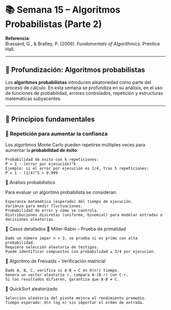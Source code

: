 # 📚 Semana 15 – Algoritmos Probabilistas (Parte 2)

**Referencia**:  
Brassard, G., & Bratley, P. (2006). *Fundamentals of Algorithmics*. Prentice Hall.

---

## 🎲 Profundización: Algoritmos probabilistas

Los **algoritmos probabilistas** introducen aleatoriedad como parte del proceso de cálculo. En esta semana se profundiza en su análisis, en el uso de funciones de probabilidad, errores controlados, repetición y estructuras matemáticas subyacentes.

---

## 🧠 Principios fundamentales

### 🔁 Repetición para aumentar la confianza
Los algoritmos Monte Carlo pueden repetirse múltiples veces para aumentar la **probabilidad de éxito**.

```plaintext
Probabilidad de éxito con k repeticiones:
P = 1 - (error por ejecución)^k
Ejemplo: si el error por ejecución es 1/4, tras 5 repeticiones:
P = 1 - (1/4)^5 ≈ 0.999
```
📐 Análisis probabilístico

Para evaluar un algoritmo probabilista se consideran:

    Esperanza matemática (esperado) del tiempo de ejecución.
    Varianza para medir fluctuaciones.
    Probabilidad de error y cómo se controla.
    Distribuciones discretas (uniforme, binomial) para modelar entradas o decisiones aleatorias.

🔎 Casos detallados
📍 Miller-Rabin – Prueba de primalidad

    Dado un número impar n > 3, se prueba si es primo con alta probabilidad.
    Requiere selección aleatoria de testigos.
    Puede identificar compuestos con probabilidad ≥ 3/4 por ejecución.

📍 Algoritmo de Freivalds – Verificación matricial

    Dado A, B, C, verifica si A·B = C en O(n²) tiempo.
    Genera un vector aleatorio r, compara A·(B·r) con C·r.
    Si los resultados difieren, garantiza que A·B ≠ C.

📍 QuickSort aleatorizado

    Selección aleatoria del pivote mejora el rendimiento promedio.
    Tiempo esperado: O(n log n) sin importar el orden de entrada.
